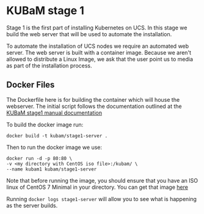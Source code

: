 # KUBaM stage 1

Stage 1 is the first part of installing Kubernetes on UCS.  In this stage we build the web server that will be used to automate the installation. 

To automate the installation of UCS nodes we require an automated web server.  The web server is built with a container image.  Because we aren't allowed to distribute a Linux Image, we ask that the user point us to media as part of the installation process.  

## Docker Files

The Dockerfile here is for building the container which will house the webserver.  The initial script follows the documentation outlined at the [KUBaM stage1 manual documentation](https://ciscoucs.github.io/kubam/stage1/manual)

To build the docker image run: 

```
docker build -t kubam/stage1-server . 
```
Then to run the docker image we use: 

```
docker run -d -p 80:80 \
-v <my directory with CentOS iso file>:/kubam/ \
--name kubam1 kubam/stage1-server
```
Note that before running the image, you should ensure that you have an ISO linux of CentOS 7 Minimal in your directory.  You can get that image [here](http://isoredirect.centos.org/centos/7/isos/x86_64/CentOS-7-x86_64-Minimal-1611.iso)

Running ```docker logs stage1-server``` will allow you to see what is happening as the server builds. 
